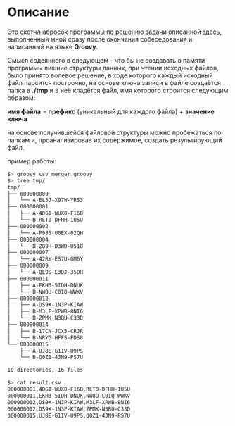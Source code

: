 # Описание #

Это скетч/набросок программы по решению задачи описанной [здесь](https://github.com/joesephz/interns-test/wiki), выполненный мной сразу после окончания собеседования и написанный на языке **Groovy**.

Смысл содеянного в следующем - что бы не создавать в памяти программы лишние структуры данных, при чтении исходных файлов, было принято волевое решение, в ходе которого каждый исходный файл парсится построчно, на основе ключа записи в файле создаётся папка в **./tmp** и в неё кладётся файл, имя которого строится следующим образом:

**имя файла** = **префикс** (уникальный для каждого файла) + **значение ключа**

на основе получившейся файловой структуры можно пробежаться по папкам и, проанализировав их содержимое, создать результирующий файл.

пример работы:

```bash
$> groovy csv_merger.groovy
$> tree tmp/
tmp/
├── 000000000
│   └── A-EL5J-X97W-YRS3
├── 000000001
│   ├── A-4DG1-WUX0-F16B
│   └── B-RLT0-DFHH-1U5U
├── 000000002
│   └── A-P985-U0EX-02QH
├── 000000004
│   └── B-289H-D3WD-U518
├── 000000007
│   └── A-42RY-ES7U-GM6Y
├── 000000009
│   └── A-QL9S-E3DJ-35OH
├── 000000011
│   ├── A-EKH3-5IDH-DNUK
│   └── B-NW8U-C0IQ-WWKV
├── 000000012
│   ├── A-DS9X-1N3P-KIAW
│   ├── B-M3LF-XPWB-8NI6
│   └── B-ZPMK-N3BU-C33D
├── 000000014
│   ├── B-17CN-JCX5-CRJR
│   └── B-NRYG-HFFS-FDS8
└── 000000015
    ├── A-UJ8E-G1IV-U9PS
    └── B-Q0Z1-4JN9-PS7U

10 directories, 16 files

$> cat result.csv 
000000001,4DG1-WUX0-F16B,RLT0-DFHH-1U5U
000000011,EKH3-5IDH-DNUK,NW8U-C0IQ-WWKV
000000012,DS9X-1N3P-KIAW,M3LF-XPWB-8NI6
000000012,DS9X-1N3P-KIAW,ZPMK-N3BU-C33D
000000015,UJ8E-G1IV-U9PS,Q0Z1-4JN9-PS7U
```
